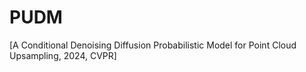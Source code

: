 # PUDM
[A Conditional Denoising Diffusion Probabilistic Model for Point Cloud Upsampling, 2024, CVPR]
